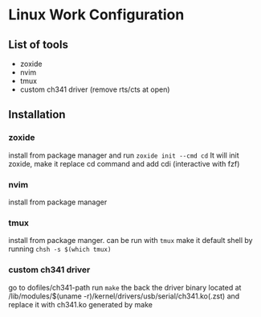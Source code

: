 # Linux Work Configuration

## List of tools
* zoxide
* nvim
* tmux
* custom ch341 driver (remove rts/cts at open)

## Installation

### zoxide
install from package manager and run
```zoxide init --cmd cd```
It will init zoxide, make it replace cd command and add cdi (interactive with fzf)

### nvim
install from package manager

### tmux
install from package manger.
can be run with
```tmux```
make it default shell by running
```chsh -s $(which tmux)```

### custom ch341 driver
go to dofiles/ch341-path
run 
```make```
the back the driver binary located at 
/lib/modules/$(uname -r)/kernel/drivers/usb/serial/ch341.ko(.zst)
and replace it with ch341.ko generated by make
